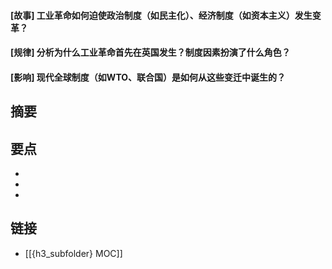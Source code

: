 #### [故事] 工业革命如何迫使政治制度（如民主化）、经济制度（如资本主义）发生变革？


#### [规律] 分析为什么工业革命首先在英国发生？制度因素扮演了什么角色？


#### [影响] 现代全球制度（如WTO、联合国）是如何从这些变迁中诞生的？


## 摘要


## 要点

- 
- 
- 

## 链接

- [[{h3_subfolder} MOC]]
